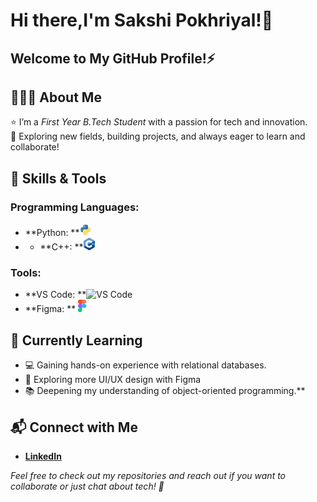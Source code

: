 # Hi there,I'm Sakshi Pokhriyal!👋

## Welcome to My GitHub Profile!⚡️

## 👩🏻‍🎓 About Me
⭐️ I’m a _First Year B.Tech Student_ with a passion for tech and innovation.  
🚀 Exploring new fields, building projects, and always eager to learn and collaborate!

## 🔧 Skills & Tools  
### **Programming Languages**:  
* **Python: **<img src="https://raw.githubusercontent.com/devicons/devicon/master/icons/python/python-original.svg" alt="Python" width="20" height="20"/>
* * **C++: **<img src="https://raw.githubusercontent.com/devicons/devicon/master/icons/cplusplus/cplusplus-original.svg" alt="C++" width="20" height="20"/>

 
### **Tools**:  
* **VS Code: **<img src="https://cdn.jsdelivr.net/gh/devicons/devicon/icons/vscode/vscode-original.svg" alt="VS Code" width="20" height="20"/>  
* **Figma: **<img src="https://raw.githubusercontent.com/devicons/devicon/master/icons/figma/figma-original.svg" alt="Figma" width="20" height="20"/>


## 🌱 Currently Learning
- 💻 Gaining hands-on experience with relational databases.
- 🔎 Exploring more UI/UX design with Figma
- 📚 Deepening my understanding of object-oriented programming.**

## 📬 Connect with Me
- **[LinkedIn](https://www.linkedin.com/in/sakshi-pokhriyal/)**

*Feel free to check out my repositories and reach out if you want to collaborate or just chat about tech! 🚀*

